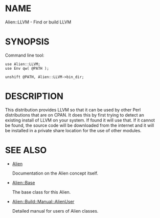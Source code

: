 # NAME

Alien::LLVM - Find or build LLVM

# SYNOPSIS

Command line tool:

    use Alien::LLVM;
    use Env qw( @PATH );

    unshift @PATH, Alien::LLVM->bin_dir;

# DESCRIPTION

This distribution provides LLVM so that it can be used by other
Perl distributions that are on CPAN.  It does this by first trying to
detect an existing install of LLVM on your system.  If found it
will use that.  If it cannot be found, the source code will be downloaded
from the internet and it will be installed in a private share location
for the use of other modules.

# SEE ALSO

- [Alien](https://metacpan.org/pod/Alien)

    Documentation on the Alien concept itself.

- [Alien::Base](https://metacpan.org/pod/Alien%3A%3ABase)

    The base class for this Alien.

- [Alien::Build::Manual::AlienUser](https://metacpan.org/pod/Alien%3A%3ABuild%3A%3AManual%3A%3AAlienUser)

    Detailed manual for users of Alien classes.
